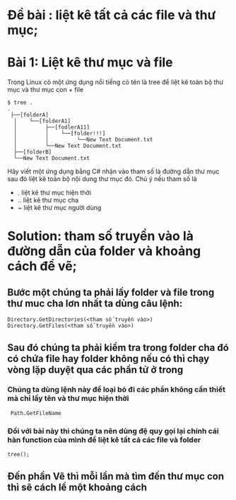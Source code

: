 # Đề bài : liệt kê tất cả các file và thư mục;

# Bài 1: Liệt kê thư mục và file
Trong Linux có một ứng dụng nổi tiếng có tên là tree để liệt kê toàn bộ thư mục và thư mục con + file
```
$ tree .
.
 ├──[folderA]
  │    └──[folderA1]
  │         ├──[fodlerA11]
  │         │    └──[folder!!!]
  │         │         └──New Text Document.txt
  │         └──New Text Document.txt
  ├──[folderB]
  └──New Text Document.txt
```
Hãy viết một ứng dụng bằng C# nhận vào tham số là đường dẫn thư mục sau đó liệt kê toàn bộ nội dung thư mục đó.
Chú ý nếu tham số là
- . liệt kê thư mục hiện thời
- .. liệt kê thư mục cha
- ~ liệt kê thư mục người dùng 
# Solution:  tham số truyền vào là đường dẫn của folder và khoảng cách để vẽ;

## Bước một chúng ta phải lấy folder và file trong thư muc cha lơn nhất ta dùng câu lệnh:
```
Directory.GetDirectories(<tham số truyền vào>)
Directory.GetFiles(<tham số truyền vào>)
```
##  Sau đó chúng ta phải kiểm tra trong folder cha đó có chứa file hay folder không nếu có thì chạy vòng lặp duyệt qua các phần tử ở trong 
### Chúng ta dùng lệnh này để loại bỏ đi các phần không cần thiết mà chỉ lấy tên và thư mục hiện thời
```
 Path.GetFileName
```
### Đối với bài này thì chúng ta nên dùng đệ quy gọi lại chính cái hàn function của mình để liệt kê tất cả các file và folder
```
tree();
```
## Đến phần Vẽ thì mỗi lần mà tìm đến thư mục con thì sẽ cách lề một khoảng cách 



